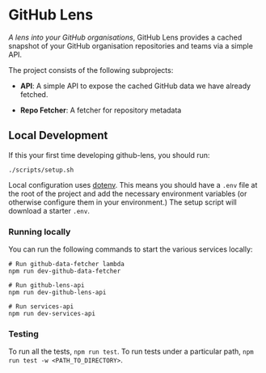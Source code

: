 # GitHub Lens
_A lens into your GitHub organisations_, GitHub Lens provides a cached snapshot of your GitHub organisation repositories
and teams via a simple API.

The project consists of the following subprojects:

- **API**: A simple API to expose the cached GitHub data we have already fetched.

- **Repo Fetcher**: A fetcher for repository metadata

## Local Development

If this your first time developing github-lens, you should run:

```
./scripts/setup.sh
```

Local configuration uses [dotenv](https://www.npmjs.com/package/dotenv). This means you should have a `.env` file 
at the root of the project and add the necessary environment variables (or otherwise configure them in your environment.) 
The setup script will download a starter `.env`.

### Running locally

You can run the following commands to start the various services locally:

```
# Run github-data-fetcher lambda
npm run dev-github-data-fetcher

# Run github-lens-api
npm run dev-github-lens-api

# Run services-api
npm run dev-services-api
```

### Testing

To run all the tests, `npm run test`. To run tests under a particular path, `npm run test -w <PATH_TO_DIRECTORY>`.
